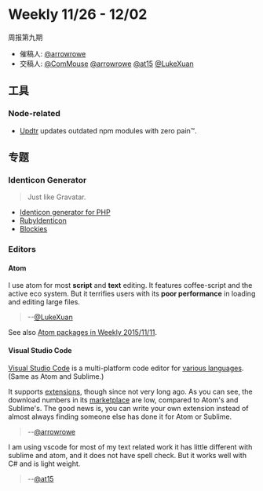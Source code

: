 # Weekly 11/26 - 12/02

周报第九期

- 催稿人:
  [@arrowrowe][gh-arrow]
- 交稿人:
  [@ComMouse][gh-cm]
  [@arrowrowe][gh-arrow]
  [@at15][gh-at15]
  [@LukeXuan][gh-luke]

[gh-arrow]: https://github.com/arrowrowe
[gh-cm]: https://github.com/ComMouse
[gh-at15]: https://github.com/at15
[gh-luke]: https://github.com/LukeXuan

## 工具

### Node-related

- [Updtr](https://github.com/peerigon/updtr) updates outdated npm modules with zero pain™.

## 专题

### Identicon Generator

> Just like Gravatar.

- [Identicon generator for PHP](https://github.com/yzalis/Identicon)
- [RubyIdenticon](https://github.com/chrisbranson/ruby_identicon)
- [Blockies](https://github.com/download13/blockies)

### Editors

#### Atom

I use atom for most **script** and **text** editing. It features coffee-script and the active eco system. But it terrifies users with its **poor performance** in loading and editing large files.

> --[@LukeXuan][gh-luke]

See also [Atom packages in Weekly 2015/11/11](https://github.com/dyweb/web-stuff/blob/master/weekly/2015/1111.md#开发者工具).

#### Visual Studio Code

[Visual Studio Code](https://code.visualstudio.com/) is a multi-platform code editor for [various languages](https://code.visualstudio.com/docs/languages/overview). (Same as Atom and Sublime.)

It supports [extensions](https://code.visualstudio.com/docs/extensions/overview), though since not very long ago. As you can see, the download numbers in its [marketplace](https://marketplace.visualstudio.com/#VSCode) are low, compared to Atom's and Sublime's. The good news is, you can write your own extension instead of almost always finding someone else has done it for Atom or Sublime.

> --[@arrowrowe][gh-arrow]

I am using vscode for most of my text related work it has little different with sublime and atom, and it does not have spell check. But it works well with C# and is light weight.

> --[@at15][gh-at15]
